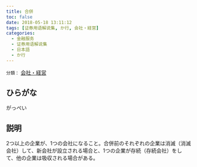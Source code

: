 ```yaml
---
title: 合併
toc: false
date: 2018-05-18 13:11:12
tags: [证券用语解说集, か行, 会社・経営]
categories:
  - 金融服务
  - 证券用语解说集
  - 日本語
  - か行
---
```


`分類：` [会社・経営](/tags/会社・経営/)

## ひらがな

がっぺい

## 説明

2つ以上の企業が、1つの会社になること。合併前のそれぞれの企業は消滅（消滅会社）して、新会社が設立される場合と、1つの企業が存続（存続会社）をして、他の企業は吸収される場合がある。
